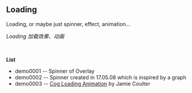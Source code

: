 ## Loading

Loading, or maybe just spinner, effect, animation...

*Loading 加载效果、动画*

&nbsp;

**List**

* demo0001 -- Spinner of Overlay
* demo0002 -- Spinner created in 17.05.08 which is inspired by a graph
* demo0003 -- [Cog Loading Animation](https://codepen.io/jcoulterdesign/pen/bNxeKY) by Jamie Coulter